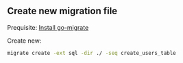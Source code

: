## Create new migration file

Prequisite: [Install go-migrate](https://github.com/golang-migrate/migrate/tree/master/cmd/migrate#migrate-cli)

Create new: 
``` bash
migrate create -ext sql -dir ./ -seq create_users_table

```